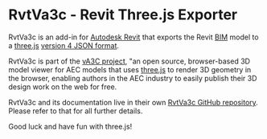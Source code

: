 RvtVa3c - Revit Three.js Exporter
=================================

RvtVa3c is an add-in for [Autodesk Revit](http://en.wikipedia.org/wiki/Autodesk_Revit) that exports the Revit [BIM](http://en.wikipedia.org/wiki/Building_information_modeling) model to a [three.js](https://github.com/mrdoob/three.js) [version 4 JSON format](https://github.com/mrdoob/three.js/wiki).

RvtVa3c is part of the [vA3C project](https://va3c.github.io), "an open source, browser-based 3D model viewer for AEC models that uses [three.js](https://github.com/mrdoob/three.js) to render 3D geometry in the browser, enabling authors in the AEC industry to easily publish their 3D design work on the web for free.

RvtVa3c and its documentation live in their own [RvtVa3c GitHub repository](https://github.com/va3c/RvtVa3c). Please refer to that for all further details.

Good luck and have fun with three.js!
